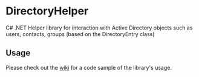 # DirectoryHelper
C# .NET Helper library for interaction with Active Directory objects such as users, contacts, groups (based on the DirectoryEntry class)

## Usage

Please check out the [wiki](https://github.com/InitiateNorth/DirectoryHelper/wiki) for a code sample of the library's usage.
